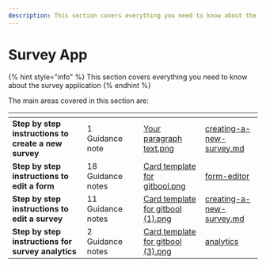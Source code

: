 ```yaml
---
description: This section covers everything you need to know about the survey application
---
```


# Survey App

{% hint style="info" %}
This section covers everything you need to know about the survey application
{% endhint %}

The main areas covered in this section are:

<table data-view="cards"><thead><tr><th></th><th></th><th></th><th data-hidden data-card-cover data-type="files"></th><th data-hidden data-card-target data-type="content-ref"></th></tr></thead><tbody><tr><td><strong>Step by step instructions to create a new survey</strong></td><td>1 Guidance note </td><td></td><td><a href="../../.gitbook/assets/Your paragraph text.png">Your paragraph text.png</a></td><td><a href="creating-a-new-survey.md">creating-a-new-survey.md</a></td></tr><tr><td><strong>Step by step instructions to edit a form</strong></td><td>18 Guidance notes</td><td></td><td><a href="../../.gitbook/assets/Card template for gitbool.png">Card template for gitbool.png</a></td><td><a href="form-editor/">form-editor</a></td></tr><tr><td><strong>Step by step instructions to edit a survey</strong></td><td>11 Guidance notes</td><td></td><td><a href="../../.gitbook/assets/Card template for gitbool (1).png">Card template for gitbool (1).png</a></td><td><a href="surveys/creating-a-new-survey.md">creating-a-new-survey.md</a></td></tr><tr><td><strong>Step by step instructions for survey analytics</strong></td><td>2 Guidance notes</td><td></td><td><a href="../../.gitbook/assets/Card template for gitbool (3).png">Card template for gitbool (3).png</a></td><td><a href="analytics/">analytics</a></td></tr></tbody></table>
